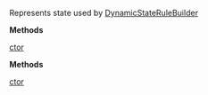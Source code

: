 Represents state used by [DynamicStateRuleBuilder](DynamicStateRuleBuilder)

**Methods**

[ctor](Bifrost.Validation.DynamicState.ctor)


**Methods**

[ctor](Bifrost.Validation.DynamicState.ctor)
